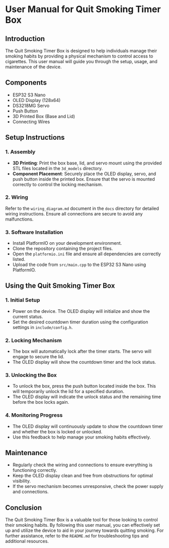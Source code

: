 # User Manual for Quit Smoking Timer Box

## Introduction
The Quit Smoking Timer Box is designed to help individuals manage their smoking habits by providing a physical mechanism to control access to cigarettes. This user manual will guide you through the setup, usage, and maintenance of the device.

## Components
- ESP32 S3 Nano
- OLED Display (128x64)
- DS3218MG Servo
- Push Button
- 3D Printed Box (Base and Lid)
- Connecting Wires

## Setup Instructions

### 1. Assembly
- **3D Printing**: Print the box base, lid, and servo mount using the provided STL files located in the `3d_models` directory.
- **Component Placement**: Securely place the OLED display, servo, and push button inside the printed box. Ensure that the servo is mounted correctly to control the locking mechanism.

### 2. Wiring
Refer to the `wiring_diagram.md` document in the `docs` directory for detailed wiring instructions. Ensure all connections are secure to avoid any malfunctions.

### 3. Software Installation
- Install PlatformIO on your development environment.
- Clone the repository containing the project files.
- Open the `platformio.ini` file and ensure all dependencies are correctly listed.
- Upload the code from `src/main.cpp` to the ESP32 S3 Nano using PlatformIO.

## Using the Quit Smoking Timer Box

### 1. Initial Setup
- Power on the device. The OLED display will initialize and show the current status.
- Set the desired countdown timer duration using the configuration settings in `include/config.h`.

### 2. Locking Mechanism
- The box will automatically lock after the timer starts. The servo will engage to secure the lid.
- The OLED display will show the countdown timer and the lock status.

### 3. Unlocking the Box
- To unlock the box, press the push button located inside the box. This will temporarily unlock the lid for a specified duration.
- The OLED display will indicate the unlock status and the remaining time before the box locks again.

### 4. Monitoring Progress
- The OLED display will continuously update to show the countdown timer and whether the box is locked or unlocked.
- Use this feedback to help manage your smoking habits effectively.

## Maintenance
- Regularly check the wiring and connections to ensure everything is functioning correctly.
- Keep the OLED display clean and free from obstructions for optimal visibility.
- If the servo mechanism becomes unresponsive, check the power supply and connections.

## Conclusion
The Quit Smoking Timer Box is a valuable tool for those looking to control their smoking habits. By following this user manual, you can effectively set up and utilize the device to aid in your journey towards quitting smoking. For further assistance, refer to the `README.md` for troubleshooting tips and additional resources.
